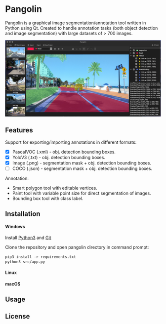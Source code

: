 # Pangolin
Pangolin is a graphical image segmentation/annotation tool written in Python using Qt. Created to handle annotation tasks (both object detection and image segmentation) with large datasets of > 700 images.

<p align="center">
<img src="screenshots/sc2.png" alt="screenshot" width="900"/>
</p>

## Features
Support for exporting/importing annotations in different formats:
- [X] PascalVOC (.xml) - obj. detection bounding boxes.
- [X] YoloV3 (.txt) - obj. detection bounding boxes.
- [X] Image (.png) - segmentation mask + obj. detection bounding boxes.
- [ ] COCO (.json) - segmentation mask + obj. detection bounding boxes.

Annotation:
- Smart polygon tool with editable vertices.
- Paint tool with variable point size for direct segmentation of images.
- Bounding box tool with class label.

## Installation
#### Windows
Install [Python3](https://www.python.org/downloads/windows/) and [Git](https://git-scm.com/download/win)

Clone the repository and open pangolin directory in command prompt:
```
pip3 install -r requirements.txt
python3 src/app.py
```

#### Linux

#### macOS

## Usage

## License
